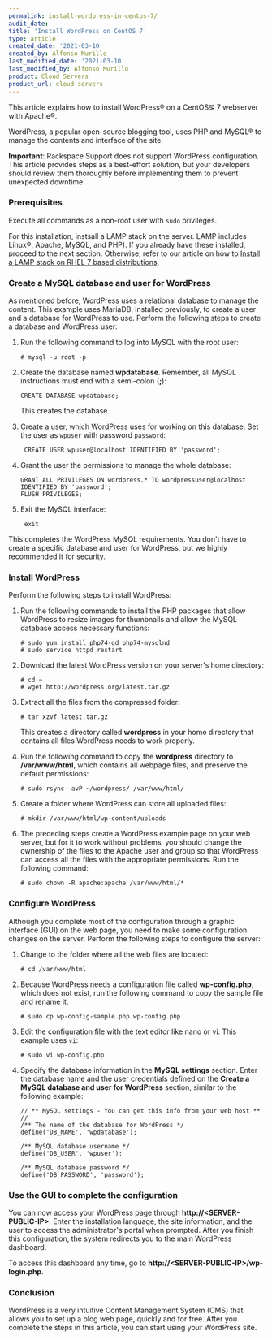 ```yaml
---
permalink: install-wordpress-in-centos-7/
audit_date:
title: 'Install WordPress on CentOS 7'
type: article
created_date: '2021-03-10'
created_by: Alfonso Murillo
last_modified_date: '2021-03-10'
last_modified_by: Alfonso Murillo
product: Cloud Servers
product_url: cloud-servers
---
```


This article explains how to install WordPress&reg; on a CentOS&eg; 7 webserver with Apache&reg;.

WordPress, a popular open-source blogging tool, uses PHP and MySQL&reg; to manage the contents
and interface of the site.

**Important**: Rackspace Support does not support WordPress configuration. This article provides steps
as a best-effort solution, but your developers should review them thoroughly before implementing them
to prevent unexpected downtime.

### Prerequisites

Execute all commands as a non-root user with `sudo` privileges.

For this installation, instsall a LAMP stack on the server. LAMP includes Linux&reg;, Apache, MySQL,
and PHP). If you already have these installed, proceed to the next section. Otherwise, refer to our
article on how to [Install a LAMP stack on RHEL 7 based distributions](https://docs.rackspace.com/support/how-to/how-to-install-a-lamp-stack-on-rhel-7-based-distributions/).

### Create a MySQL database and user for WordPress

As mentioned before, WordPress uses a relational database to manage the content. This example uses
MariaDB, installed previously, to create a user and a database for WordPress to use. Perform the
following steps to create a database and WordPress user:

1. Run the following command to log into MySQL with the root user:

       # mysql -u root -p

2. Create the database named **wpdatabase**. Remember, all MySQL instructions must end with a semi-colon (**;**):

       CREATE DATABASE wpdatabase;

   This creates the database.
   
3. Create a user, which WordPress uses for working on this database. Set the user as `wpuser` with password `password`:

        CREATE USER wpuser@localhost IDENTIFIED BY 'password';

4. Grant the user the permissions to manage the whole database:

       GRANT ALL PRIVILEGES ON wordpress.* TO wordpressuser@localhost IDENTIFIED BY 'password';
       FLUSH PRIVILEGES;
       
5. Exit the MySQL interface:

        exit

This completes the WordPress MySQL requirements. You don't have to create a specific database and user for
WordPress, but we highly recommended it for security.

### Install WordPress

Perform the following steps to install WordPress:

1. Run the following commands to install the PHP packages that allow WordPress to resize images for
   thumbnails and allow the MySQL database access necessary functions:

       # sudo yum install php74-gd php74-mysqlnd
       # sudo service httpd restart

2. Download the latest WordPress version on your server's home directory:

       # cd ~
       # wget http://wordpress.org/latest.tar.gz

3. Extract all the files from the compressed folder:

       # tar xzvf latest.tar.gz

   This creates a directory called **wordpress** in your home directory that contains all files
   WordPress needs to work properly. 
   
4. Run the following command to copy the **wordpress** directory to **/var/www/html**, which
   contains all webpage files, and preserve the default permissions:

       # sudo rsync -avP ~/wordpress/ /var/www/html/

5. Create a folder where WordPress can store all uploaded files:

       # mkdir /var/www/html/wp-content/uploads

6. The preceding steps create a WordPress example page on your web server, but for it to work without problems,
   you should change the ownership of the files to the Apache user and group so that WordPress can
   access all the files with the appropriate permissions. Run the following command:

       # sudo chown -R apache:apache /var/www/html/*

### Configure WordPress

Although you complete most of the configuration through a graphic interface (GUI) on the web page,
you need to make some configuration changes on the server. Perform the following steps to configure
the server:

1. Change to the folder where all the web files are located:

       # cd /var/www/html

2. Because WordPress needs a configuration file called **wp-config.php**, which does not exist,
   run the following command to copy the sample file and rename it:

       # sudo cp wp-config-sample.php wp-config.php

3. Edit the configuration file with the text editor like nano or vi. This example uses `vi`:

       # sudo vi wp-config.php

4. Specify the database information in the **MySQL settings** section. Enter the database name
   and the user credentials defined on the **Create a MySQL database and user for WordPress**
   section, similar to the following example:

       // ** MySQL settings - You can get this info from your web host ** //
       /** The name of the database for WordPress */
       define('DB_NAME', 'wpdatabase');

       /** MySQL database username */
       define('DB_USER', 'wpuser');

       /** MySQL database password */
       define('DB_PASSWORD', 'password');

### Use the GUI to complete the configuration

You can now access your WordPress page through **http://\<SERVER-PUBLIC-IP\>**. Enter the installation
language, the site information, and the user to access the administrator's portal when prompted.
After you finish this configuration, the system redirects you to the main WordPress dashboard.

To access this dashboard any time, go to **http://\<SERVER-PUBLIC-IP\>/wp-login.php**.

### Conclusion

WordPress is a very intuitive Content Management System (CMS) that allows you to set up a blog web page,
quickly and for free. After you complete the steps in this article, you can start using your WordPress site.


